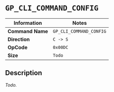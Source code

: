 # `GP_CLI_COMMAND_CONFIG`

| Information               | Notes |
|---                        |---    |
| **Command Name**          | `GP_CLI_COMMAND_CONFIG` |
| **Direction**             | `C -> S` |
| **OpCode**                | `0x00DC` |
| **Size**                  | `Todo` |

## Description

_Todo._